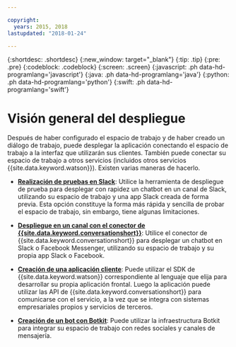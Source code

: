 ```yaml
---

copyright:
  years: 2015, 2018
lastupdated: "2018-01-24"

---
```


{:shortdesc: .shortdesc}
{:new_window: target="_blank"}
{:tip: .tip}
{:pre: .pre}
{:codeblock: .codeblock}
{:screen: .screen}
{:javascript: .ph data-hd-programlang='javascript'}
{:java: .ph data-hd-programlang='java'}
{:python: .ph data-hd-programlang='python'}
{:swift: .ph data-hd-programlang='swift'}

# Visión general del despliegue

Después de haber configurado el espacio de trabajo y de haber creado un diálogo de trabajo, puede desplegar la aplicación conectando el espacio de trabajo a la interfaz que utilizarán sus clientes. También puede conectar su espacio de trabajo a otros servicios (incluidos otros servicios {{site.data.keyword.watson}}). Existen varias maneras de hacerlo.

- [**Realización de pruebas en Slack**](test-deploy.html): Utilice la herramienta de despliegue de prueba para desplegar con rapidez un chatbot en un canal de Slack, utilizando su espacio de trabajo y una app Slack creada de forma previa. Esta opción constituye la forma más rápida y sencilla de probar el espacio de trabajo, sin embargo, tiene algunas limitaciones. 

- [**Despliegue en un canal con el conector de {{site.data.keyword.conversationshort}}**](conversation-connector.html): Utilice el conector de {{site.data.keyword.conversationshort}} para desplegar un chatbot en Slack o Facebook Messenger, utilizando su espacio de trabajo y su propia app Slack o Facebook. 

- [**Creación de una aplicación cliente**](develop-app.html): Puede utilizar el SDK de {{site.data.keyword.watson}} correspondiente al lenguaje que elija para desarrollar su propia aplicación frontal. Luego la aplicación puede utilizar las API de {{site.data.keyword.conversationshort}} para comunicarse con el servicio, a la vez que se integra con sistemas empresariales propios y servicios de terceros. 

- [**Creación de un bot con Botkit**](integrations.html): Puede utilizar la infraestructura Botkit para integrar su espacio de trabajo con redes sociales y canales de mensajería.
